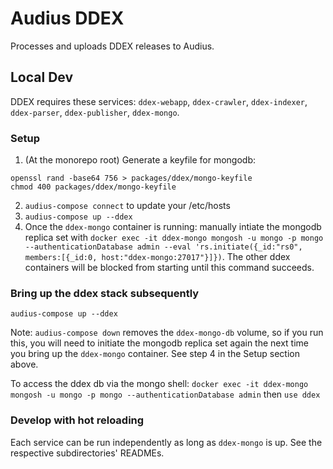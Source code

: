 # Audius DDEX

Processes and uploads DDEX releases to Audius.

## Local Dev
DDEX requires these services: `ddex-webapp`, `ddex-crawler`, `ddex-indexer`, `ddex-parser`, `ddex-publisher`, `ddex-mongo`.

### Setup
1. (At the monorepo root) Generate a keyfile for mongodb:
```
openssl rand -base64 756 > packages/ddex/mongo-keyfile
chmod 400 packages/ddex/mongo-keyfile
```
2. `audius-compose connect` to update your /etc/hosts
3. `audius-compose up --ddex`
4. Once the `ddex-mongo` container is running: manually intiate the mongodb replica set with `docker exec -it ddex-mongo mongosh -u mongo -p mongo --authenticationDatabase admin --eval 'rs.initiate({_id:"rs0", members:[{_id:0, host:"ddex-mongo:27017"}]})`. The other ddex containers will be blocked from starting until this command succeeds.

### Bring up the ddex stack subsequently
`audius-compose up --ddex`

Note: `audius-compose down` removes the `ddex-mongo-db` volume, so if you run this, you will need to initiate the mongodb replica set again the next time you bring up the `ddex-mongo` container. See step 4 in the Setup section above.

To access the ddex db via the mongo shell: `docker exec -it ddex-mongo mongosh -u mongo -p mongo --authenticationDatabase admin` then `use ddex`

### Develop with hot reloading
Each service can be run independently as long as `ddex-mongo` is up. See the respective subdirectories' READMEs.
